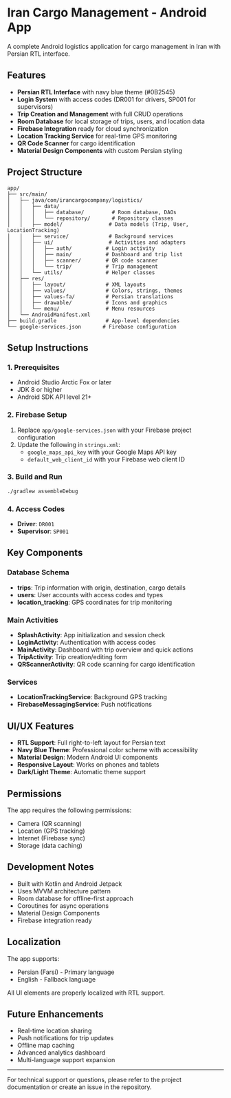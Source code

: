 # Iran Cargo Management - Android App

A complete Android logistics application for cargo management in Iran with Persian RTL interface.

## Features

- **Persian RTL Interface** with navy blue theme (#0B2545)
- **Login System** with access codes (DR001 for drivers, SP001 for supervisors)
- **Trip Creation and Management** with full CRUD operations
- **Room Database** for local storage of trips, users, and location data
- **Firebase Integration** ready for cloud synchronization
- **Location Tracking Service** for real-time GPS monitoring
- **QR Code Scanner** for cargo identification
- **Material Design Components** with custom Persian styling

## Project Structure

```
app/
├── src/main/
│   ├── java/com/irancargocompany/logistics/
│   │   ├── data/
│   │   │   ├── database/         # Room database, DAOs
│   │   │   └── repository/       # Repository classes
│   │   ├── model/               # Data models (Trip, User, LocationTracking)
│   │   ├── service/             # Background services
│   │   ├── ui/                  # Activities and adapters
│   │   │   ├── auth/           # Login activity
│   │   │   ├── main/           # Dashboard and trip list
│   │   │   ├── scanner/        # QR code scanner
│   │   │   └── trip/           # Trip management
│   │   └── utils/              # Helper classes
│   ├── res/
│   │   ├── layout/             # XML layouts
│   │   ├── values/             # Colors, strings, themes
│   │   ├── values-fa/          # Persian translations
│   │   ├── drawable/           # Icons and graphics
│   │   └── menu/               # Menu resources
│   └── AndroidManifest.xml
├── build.gradle                # App-level dependencies
└── google-services.json       # Firebase configuration
```

## Setup Instructions

### 1. Prerequisites
- Android Studio Arctic Fox or later
- JDK 8 or higher
- Android SDK API level 21+

### 2. Firebase Setup
1. Replace `app/google-services.json` with your Firebase project configuration
2. Update the following in `strings.xml`:
   - `google_maps_api_key` with your Google Maps API key
   - `default_web_client_id` with your Firebase web client ID

### 3. Build and Run
```bash
./gradlew assembleDebug
```

### 4. Access Codes
- **Driver**: `DR001`
- **Supervisor**: `SP001`

## Key Components

### Database Schema
- **trips**: Trip information with origin, destination, cargo details
- **users**: User accounts with access codes and types
- **location_tracking**: GPS coordinates for trip monitoring

### Main Activities
- **SplashActivity**: App initialization and session check
- **LoginActivity**: Authentication with access codes
- **MainActivity**: Dashboard with trip overview and quick actions
- **TripActivity**: Trip creation/editing form
- **QRScannerActivity**: QR code scanning for cargo identification

### Services
- **LocationTrackingService**: Background GPS tracking
- **FirebaseMessagingService**: Push notifications

## UI/UX Features

- **RTL Support**: Full right-to-left layout for Persian text
- **Navy Blue Theme**: Professional color scheme with accessibility
- **Material Design**: Modern Android UI components
- **Responsive Layout**: Works on phones and tablets
- **Dark/Light Theme**: Automatic theme support

## Permissions

The app requires the following permissions:
- Camera (QR scanning)
- Location (GPS tracking)
- Internet (Firebase sync)
- Storage (data caching)

## Development Notes

- Built with Kotlin and Android Jetpack
- Uses MVVM architecture pattern
- Room database for offline-first approach
- Coroutines for async operations
- Material Design Components
- Firebase integration ready

## Localization

The app supports:
- Persian (Farsi) - Primary language
- English - Fallback language

All UI elements are properly localized with RTL support.

## Future Enhancements

- Real-time location sharing
- Push notifications for trip updates
- Offline map caching
- Advanced analytics dashboard
- Multi-language support expansion

---

For technical support or questions, please refer to the project documentation or create an issue in the repository.